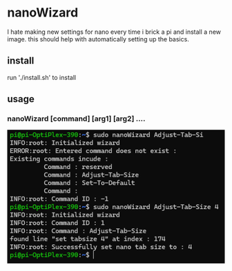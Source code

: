 # nanoWizard
I hate making new settings for nano every time i brick a pi and install a new image. this should help with automatically setting up the basics.
## install
run './install.sh' to install
## usage 
### nanoWizard [command] [arg1] [arg2] ....
![Application Overview](./media/sample.png)
